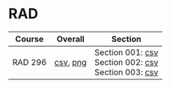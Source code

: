 # RAD

| Course | Overall | Section |
| ------ | ------- | ------- |
| RAD 296 | [csv](https://github.com/UCSD-Historical-Enrollment-Data/2025Spring/blob/main/overall/RAD%20296.csv), [png](https://raw.githubusercontent.com/UCSD-Historical-Enrollment-Data/2025Spring/main/plot_overall/RAD%20296.png) | Section 001: [csv](https://github.com/UCSD-Historical-Enrollment-Data/2025Spring/blob/main/section/RAD%20296_001.csv)<br>Section 002: [csv](https://github.com/UCSD-Historical-Enrollment-Data/2025Spring/blob/main/section/RAD%20296_002.csv)<br>Section 003: [csv](https://github.com/UCSD-Historical-Enrollment-Data/2025Spring/blob/main/section/RAD%20296_003.csv) |
